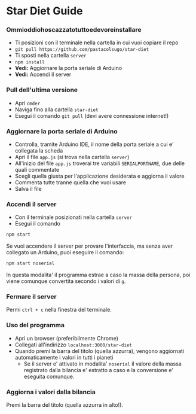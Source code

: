 # Star Diet Guide

### Ommioddiohoscazzatotuttoedevoreinstallare

* Ti posizioni con il terminale nella cartella in cui vuoi copiare il repo
* `git pull https://github.com/pastacolsugo/star-diet`
* Ti sposti nella cartella `server`
* `npm install`
* __Vedi:__ Aggiornare la porta seriale di Arduino
* __Vedi:__ Accendi il server 

### Pull dell'ultima versione

* Apri `cmder`
* Naviga fino alla cartella `star-diet`
* Esegui il comando `git pull` (devi avere connessione internet!)

### Aggiornare la porta seriale di Arduino

* Controlla, tramite Arduino IDE, il nome della porta seriale a cui e' collegata la scheda
* Apri il file `app.js` (si trova nella cartella `server`)
* All'inizio del file `app.js` troverai tre variabili `SERIALPORTNAME`, due delle quali commentate
* Scegli quella giusta per l'applicazione desiderata e aggiorna il valore
* Commenta tutte tranne quella che vuoi usare
* Salva il file

### Accendi il server

* Con il terminale posizionati nella cartella `server`
* Esegui il comando

```bash
npm start
```

Se vuoi accendere il server per provare l'interfaccia, ma senza aver collegato un Arduino, puoi eseguire il comando:

```bash
npm start noserial
```

In questa modalita' il programma estrae a caso la massa della persona, poi viene comunque convertita secondo i valori di `g`.

### Fermare il server

Permi `ctrl + c` nella finestra del terminale.

### Uso del programma

* Apri un browser (preferibilmente Chrome)
* Collegati all'indirizzo `localhost:3000/star-diet`
* Quando premi la barra del titolo (quella azzurra), vengono aggiornati automaticamente i valori in tutti i pianeti
	* Se il server e' attivato in modalita' `noserial` il valore della massa registrato dalla bilancia e' estratto a caso e la conversione e' eseguita comunque.

### Aggiorna i valori dalla bilancia

Premi la barra del titolo (quella azzurra in alto!).